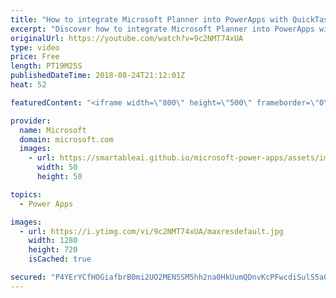 ```yaml
---
title: "How to integrate Microsoft Planner into PowerApps with QuickTask"
excerpt: "Discover how to integrate Microsoft Planner into PowerApps with the QuickTask sample template. QuickTask allows you to triage your Outlook emails quickly into plans using Microsoft Planner.   Learn more: https://web.powerapps.com/home?sampleapp_preview=quicktask"
originalUrl: https://youtube.com/watch?v=9c2NMT74xUA
type: video
price: Free
length: PT19M25S
publishedDateTime: 2018-08-24T21:12:01Z
heat: 52

featuredContent: "<iframe width=\"800\" height=\"500\" frameborder=\"0\" src=\"https://www.youtube.com/embed/9c2NMT74xUA\" allow=\"accelerometer; autoplay; encrypted-media; gyroscope; picture-in-picture\" allowfullscreen></iframe>"

provider:
  name: Microsoft
  domain: microsoft.com
  images:
    - url: https://smartableai.github.io/microsoft-power-apps/assets/images/organizations/microsoft.com-50x50.jpg
      width: 50
      height: 50

topics:
  - Power Apps

images:
  - url: https://i.ytimg.com/vi/9c2NMT74xUA/maxresdefault.jpg
    width: 1280
    height: 720
    isCached: true

secured: "P4YErYCfHOGiafbrB0mi2UO2MEN5SM5hh2na0HkUumQDnvKcPFwcdiSulS5a0Xl58HUSmnTHYKaVAoapY+o8dNH4YAlBcQ4Zz1Ni51N6fjF6hPfBtbzU0AXhD8DUoPWCsTKzQV2zOHXowLq8m8rwhfQLiBi9WFbiDq8ML93NFyXWXZ3tv/BxX+mdnu4vid+1Kx46TlqXEBDHVjcBj90aSEqHis3UrZpJWP+hxsRnOcMgLEf9bD8WIe7N8TPSVqQjRfhRGhlvelfPS4gJnuI6jVayPJf+TMSyocs8O19ErGSuxNO67+fyBq3xcrEfVfnsiFA+hHqLpiaGV1dju2vFbmJRevNgrzigGELFn0pegaFEdO8ucUU3g+ZrxyUTsOxFoi3PdrHnmDvSRIe5CD/djBAUBlQg1n/vGpgKm63IlPA=;KVdKLDdBozkdReJ8q7FD3g=="
---
```


